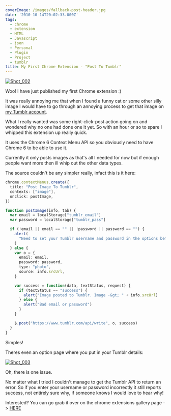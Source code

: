 ```yaml
---
coverImage: /images/fallback-post-header.jpg
date: '2010-10-14T20:02:33.000Z'
tags:
  - chrome
  - extension
  - HTML
  - Javascript
  - json
  - Personal
  - Plugin
  - Project
  - tumblr
title: My First Chrome Extension - "Post To Tumblr"
---
```


[![](https://mikecann.co.uk/wp-content/uploads/2010/10/Shot_002.png "Shot_002")](https://mikecann.co.uk/wp-content/uploads/2010/10/Shot_002.png)

Woo! I have just published my first Chrome extension :)

<!-- more -->

It was really annoying me that when I found a funny cat or some other silly image I would have to go through an annoying process to get that image on [my Tumblr account](https://mikeysee.tumblr.com).

What I really wanted was some right-click-post action going on and wondered why no one had done one it yet. So with an hour or so to spare I whipped this extension up really quick.

It uses the Chrome 6 Context Menu API so you obviously need to have Chrome 6 to be able to use it.

Currently it only posts images as that's all I needed for now but if enough people want more then ill whip out the other data types.

The source couldn't be any simpler really, infact this is it here:

```typescript
chrome.contextMenus.create({
  title: "Post Image To Tumblr",
  contexts: ["image"],
  onclick: postImage,
})

function postImage(info, tab) {
  var email = localStorage["tumblr_email"]
  var password = localStorage["tumblr_pass"]

  if (!email || email == "" || !password || password == "") {
    alert(
      "Need to set your Tumblr username and password in the options before posting!"
    )
  } else {
    var o = {
      email: email,
      password: password,
      type: "photo",
      source: info.srcUrl,
    }

    var success = function(data, textStatus, request) {
      if (textStatus == "success") {
        alert("Image posted to Tumblr. Image -&gt; " + info.srcUrl)
      } else {
        alert("Bad email or password")
      }
    }

    $.post("https://www.tumblr.com/api/write", o, success)
  }
}
```

Simples!

Theres even an option page where you put in your Tumblr details:

[![](https://mikecann.co.uk/wp-content/uploads/2010/10/Shot_003.png "Shot_003")](https://mikecann.co.uk/wp-content/uploads/2010/10/Shot_003.png)

Oh, there is one issue.

No matter what I tried I couldn't manage to get the Tumblr API to return an error. So if you enter your username or password incorrectly it still reports success, not entirely sure why, if someone knows I would love to hear why!

Interested? You can go grab it over on the chrome extensions gallery page -&gt; [HERE](https://chrome.google.com/extensions/detail/dbpicbbcpanckagpdjflgojlknomoiah?hl=en)
